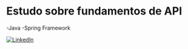 # Estudo sobre fundamentos de API
-Java
-Spring Framework

[![LinkedIn](https://img.shields.io/badge/LinkedIn-0077B5?style=for-the-badge&logo=linkedin&logoColor=white)](https://www.linkedin.com/in/oberdran-dos-santos-ferreira-a7567bb0/)

